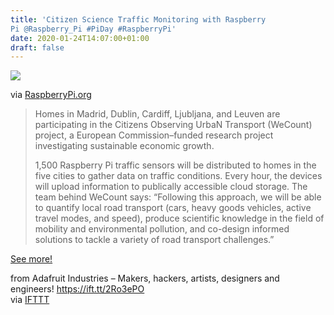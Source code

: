 ```yaml
---
title: 'Citizen Science Traffic Monitoring with Raspberry
Pi @Raspberry_Pi #PiDay #RaspberryPi'
date: 2020-01-24T14:07:00+01:00
draft: false
---
```


![](https://cdn-blog.adafruit.com/uploads/2020/01/110531563_9ca34cdd-1061-4ab0-a80a-395e4d96c54b-600x337.jpg)

via [RaspberryPi.org](https://www.raspberrypi.org/blog/citizen-science-traffic-monitoring-with-raspberry-pi/)

> Homes in Madrid, Dublin, Cardiff, Ljubljana, and Leuven are participating in the Citizens Observing UrbaN Transport (WeCount) project, a European Commission–funded research project investigating sustainable economic growth.
> 
> 1,500 Raspberry Pi traffic sensors will be distributed to homes in the five cities to gather data on traffic conditions. Every hour, the devices will upload information to publically accessible cloud storage. The team behind WeCount says: “Following this approach, we will be able to quantify local road transport (cars, heavy goods vehicles, active travel modes, and speed), produce scientific knowledge in the field of mobility and environmental pollution, and co-design informed solutions to tackle a variety of road transport challenges.”

[See more!](https://www.raspberrypi.org/blog/citizen-science-traffic-monitoring-with-raspberry-pi/)

  
  
from Adafruit Industries – Makers, hackers, artists, designers and engineers! https://ift.tt/2Ro3ePO  
via [IFTTT](https://ifttt.com/?ref=da&site=blogger)